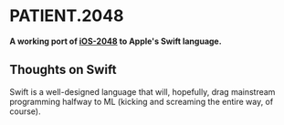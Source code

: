 PATIENT.2048
==========

**A working port of [iOS-2048](https://github.com/austinzheng/iOS-2048) to Apple's Swift language.**


Thoughts on Swift
-----------------

Swift is a well-designed language that will, hopefully, drag mainstream programming halfway to ML (kicking and screaming the entire way, of course).
